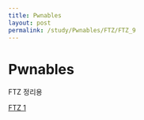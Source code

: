```yaml
---
title: Pwnables
layout: post
permalink: /study/Pwnables/FTZ/FTZ_9
---
```


Pwnables
===

FTZ 정리용

<a href='/1'>FTZ 1</a>